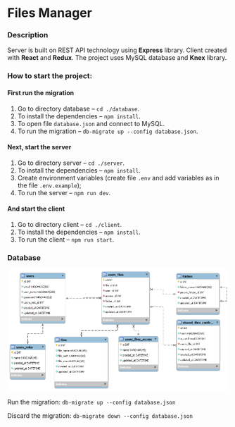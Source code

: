 # Files Manager

### Description

Server is built on REST API technology using **Express** library. Client created with **React** and **Redux**. The project uses MySQL database and **Knex** library.

### How to start the project:
#### First run the migration
1. Go to directory database – `cd ./database`.
2. To install the dependencies – `npm install`.
3. To open file `database.json` and connect to MySQL.
4. To run the migration – `db-migrate up --config database.json`.

#### Next, start the server
1. Go to directory server – `cd ./server`.
2. To install the dependencies – `npm install`.
3. Create environment variables (create file `.env` and add variables as in the file `.env.example`);
4. To run the server – `npm run dev`.

#### And start the client
1. Go to directory client – `cd ./client`.
2. To install the dependencies – `npm install`.
3. To run the client – `npm run start`.

### Database
![Database schema](./database/schema.png)

Run the migration:
`db-migrate up --config database.json`

Discard the migration:
`db-migrate down --config database.json`
